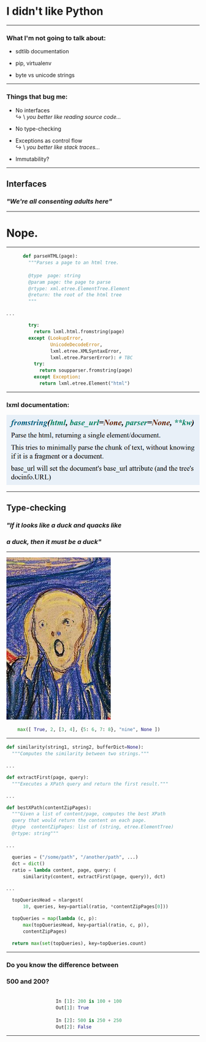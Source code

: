 I didn't like Python
====================

----------------------------------------------------------

### What I'm not going to talk about:

- sdtlib documentation

- pip, virtualenv

- byte vs unicode strings

----------------------------------------------------------

### Things that bug me:

- No interfaces  
  ↪ \ *you better like reading source code...*
  
- No type-checking

- Exceptions as control flow  
  ↪ \ *you better like stack traces...*

- Immutability?

----------------------------------------------------------

## Interfaces

### *"We're all consenting adults here"*  

----------------------------------------------------------

# Nope.

----------------------------------------------------------

```python
      def parseHTML(page):
        """Parses a page to an html tree.

        @type  page: string
        @param page: the page to parse
        @rtype: xml.etree.ElementTree.Element
        @return: the root of the html tree
        """
```
  . . .

```python
        try:
          return lxml.html.fromstring(page)
        except (LookupError,
                UnicodeDecodeError,
                lxml.etree.XMLSyntaxError,
                lxml.etree.ParserError): # TBC
          try:
            return soupparser.fromstring(page)
          except Exception:
            return lxml.etree.Element("html")
```

----------------------------------------------------------

### lxml documentation:

![](img/lxml.png)

----------------------------------------------------------

## Type-checking

### *"If it looks like a duck and quacks like*

### *a duck, then it must be a duck"*

----------------------------------------------------------

![](img/sc.jpg)
    
```python
    max([ True, 2, [3, 4], {5: 6, 7: 8}, "nine", None ])
```

----------------------------------------------------------

```python
def similarity(string1, string2, bufferDict=None):
  """Computes the similarity between two strings."""
```
. . .

```python
def extractFirst(page, query):
  """Executes a XPath query and return the first result."""
```
. . .

```python
def bestXPath(contentZipPages):
  """Given a list of content/page, computes the best XPath
  query that would return the content on each page.
  @type  contentZipPages: list of (string, etree.ElementTree)
  @rtype: string"""
```
. . .

```python
  queries = ("/some/path", "/another/path", ...)
  dct = dict()
  ratio = lambda content, page, query: (
      similarity(content, extractFirst(page, query)), dct)
```
. . .

```python
  topQueriesHead = nlargest(
      10, queries, key=partial(ratio, *contentZipPages[0]))
```
```python
  topQueries = map(lambda (c, p):
      max(topQueriesHead, key=partial(ratio, c, p)),
      contentZipPages)
```
```python
  return max(set(topQueries), key=topQueries.count)
```

----------------------------------------------------------

### Do you know the difference between
### 500 and 200?

```python

                  In [1]: 200 is 100 + 100
                  Out[1]: True
                  
                  In [2]: 500 is 250 + 250
                  Out[2]: False
```

----------------------------------------------------------

